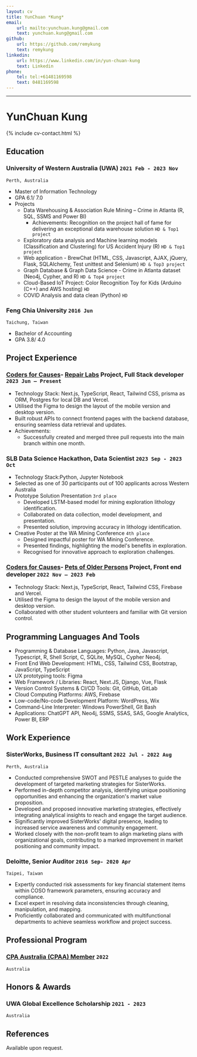```yaml
---
layout: cv
title: YunChuan *Kung*
email:
    url: mailto:yunchuan.kung@gmail.com
    text: yunchuan.kung@gmail.com
github:
    url: https://github.com/remykung
    text: remykung
linkedin:
    url: https://www.linkedin.com/in/yun-chuan-kung
    text: Linkedin
phone:
    tel: tel:+61481169598
    text: 0481169598
---
```

<!--
# YunChuan **Kung**


{% include cv-contact.html %}


## Education

### **University of Western Australia (UWA)** `2021 Feb - 2023 Nov`

```
Perth, Australia
```

-   Master of Information Technology
-   GPA 6.1/ 7.0
-   Projects
    -   Data Warehousing & Association Rule Mining – Crime in Atlanta (R, SQL, SSMS and Power BI)
        -   Achievements: Recognition on the project hall of fame for delivering an exceptional data warehouse solution  `HD & Top1 project`
    -   Exploratory data analysis and Machine learning models (Classification and Clustering) for US Accident Injury (R) `HD & Top1 project`
    -   Web application - BrewChat (HTML, CSS, Javascript, AJAX, jQuery, Flask, SQLAlchemy, Test unittest and Selenium) `HD & Top3 project`
    -   Graph Database & Graph Data Science - Crime in Atlanta dataset (Neo4j, Cypher, and R) `HD & Top4 project`
    -   Cloud-Based IoT Project: Color Recognition Toy for Kids (Arduino (C++) and AWS hosting) `HD`
    -   COVID Analysis and data clean (Python) `HD`

### **Feng Chia University** `2016 Jun`

```
Taichung, Taiwan
```

-   Bachelor of Accounting
-   GPA 3.8/ 4.0


## Project Experience 

### **[Coders for Causes](https://codersforcauses.org)- [Repair Labs](https://github.com/codersforcauses/repair-labs) Project, Full Stack developer** `2023 Jun – Present`

-   Technology Stack: Next.js, TypeScript, React, Tailwind CSS, prisma as ORM, Postgres for local DB and Vercel.
-   Utilised the Figma to design the layout of the mobile version and desktop version.
-   Built robust APIs to connect frontend pages with the backend database, ensuring seamless data retrieval and updates.
-   Achievements:
    -   Successfully created and merged three pull requests into the main branch within one month.

### **SLB Data Science Hackathon, Data Scientist** `2023 Sep   - 2023 Oct`
-   Technology Stack:Python, Jupyter Notebook
-   Selected as one of 30 participants out of 100 applicants across Western Australia
-   Prototype Solution Presentation `3rd place`
    -   Developed LSTM-based model for mining exploration lithology identification.
    -   Collaborated on data collection, model development, and presentation.
    -   Presented solution, improving accuracy in lithology identification.
-   Creative Poster at the WA Mining Conference `4th place`
    -   Designed impactful poster for WA Mining Conference.
    -   Presented findings, highlighting the model's benefits in exploration.
    -   Recognised for innovative approach to exploration challenges.

### **[Coders for Causes](https://codersforcauses.org)- [Pets of Older Persons](https://www.poopswa.org.au) Project, Front end developer** `2022 Nov – 2023 Feb`
-   Technology Stack: Next.js, TypeScript, React, Tailwind CSS, Firebase and Vercel.
-   Utilised the Figma to design the layout of the mobile version and desktop version.
-   Collaborated with other student volunteers and familiar with Git version control.

## Professional Program

### **[CPA Australia (CPAA) Member](https://www.cpaaustralia.com.au)** `2022`

```
Australia
```

## Work Experience

### **Deloitte, Senior Auditor** `2016 Sep- 2020 Apr`

```
Taipei, Taiwan
```

-   Expertly conducted risk assessments for key financial statement items within COSO framework parameters, ensuring accuracy and compliance.
-   Excel expert in resolving data inconsistencies through cleaning, manipulation, and mapping.
-   Proficiently collaborated and communicated with multifunctional departments to achieve seamless workflow and project success.

---

# YunChuan **Kung**


{% include cv-contact.html %}


## Education

### **University of Western Australia (UWA)** `2021 Feb - 2023 Nov`

```
Perth, Australia
```

-   Master of Information Technology
-   GPA 6.1/ 7.0
-   Projects
    -   Data Warehousing & Association Rule Mining – Crime in Atlanta (R, SQL, SSMS and Power BI)
        -   Achievements: Recognition on the project hall of fame for delivering an exceptional data warehouse solution  `HD & Top1 project`
    -   Exploratory data analysis and Machine learning models (Classification and Clustering) for US Accident Injury (R) `HD & Top1 project`
    -   Web application - BrewChat (HTML, CSS, Javascript, AJAX, jQuery, Flask, SQLAlchemy, Test unittest and Selenium) `HD & Top3 project`
    -   Graph Database & Graph Data Science - Crime in Atlanta dataset (Neo4j, Cypher, and R) `HD & Top4 project`
    -   Cloud-Based IoT Project: Color Recognition Toy for Kids (Arduino (C++) and AWS hosting) `HD`
    -   COVID Analysis and data clean (Python) `HD`

### **Feng Chia University** `2016 Jun`

```
Taichung, Taiwan
```

-   Bachelor of Accounting
-   GPA 3.8/ 4.0


## Work Experience

### **Xing Fu Tang (Perth), Tea Barista** `2022 Nov- 2023 Aug`

```
Perth, Australia
```

-   Customer Service Expertise: Deliver personalised service, create a welcoming atmosphere, and promptly attend to customer needs.
-   Tea Quality Assurance: Brew and serve exceptional teas, manage inventory for freshness, and continually enhance product knowledge.
-   Cleanliness & Ambiance: Maintain impeccable cleanliness, ensure a safe and inviting environment for patrons, and follow strict hygiene protocols.


### **Deloitte, Senior Auditor** `2016 Sep- 2020 Apr`

```
Taipei, Taiwan
```

-   Conducted risk assessments for significant financial statement items, exercising judgment within COSO framework parameters.
-   Excel expert in resolving data inconsistencies through cleaning, manipulation, and mapping.
-   Proficiently collaborated and communicated with multifunctional departments to achieve seamless workflow and project success.

## Project Experience 

### **[Coders for Causes](https://codersforcauses.org)- [Repair Labs](https://github.com/codersforcauses/repair-labs) Project, Full Stack developer** `2023 Jun – Present`

-   Technology Stack: Next.js, TypeScript, React, Tailwind CSS, prisma as ORM, Postgres for local DB and Vercel.
-   Utilised the Figma to design the layout of the mobile version and desktop version.
-   Built robust APIs to connect frontend pages with the backend database, ensuring seamless data retrieval and updates.
-   Achievements:
    -   Successfully created and merged three pull requests into the main branch within one month.

### **SLB Data Science Hackathon, Data Scientist** `2023 Sep   - 2023 Oct`
-   Selected as one of 30 participants out of 100 applicants across Western Australia
-   Prototype Solution Presentation `3rd place`
    -   Developed LSTM-based model for mining exploration lithology identification.
    -   Collaborated on data collection, model development, and presentation.
    -   Presented solution, improving accuracy in lithology identification.
-   Creative Poster at the WA Mining Conference `4th place`
    -   Designed impactful poster for WA Mining Conference.
    -   Presented findings, highlighting the model's benefits in exploration.
    -   Recognised for innovative approach to exploration challenges.

### **[Coders for Causes](https://codersforcauses.org)- [Pets of Older Persons](https://www.poopswa.org.au) Project, Front end developer** `2022 Nov – 2023 Feb`
-   Technology Stack: Next.js, TypeScript, React, Tailwind CSS, Firebase and Vercel.
-   Utilised the Figma to design the layout of the mobile version and desktop version.
-   Collaborated with other student volunteers and familiar with Git version control.

## Professional Program

### **[CPA Australia (CPAA) Member](https://www.cpaaustralia.com.au)** `2022 Oct`

```
Australia
```

---

# YunChuan **Kung**


{% include cv-contact.html %}


## Work Experience

### **Deloitte, Senior Auditor** `2016 Sep- 2020 Apr`

```
Taipei, Taiwan
```

-   Expertly conducted comprehensive risk assessments for key financial statement areas, skillfully applying the COSO framework to ensure thorough evaluation and effective judgment.
-   Excel expert in resolving data inconsistencies through cleaning, manipulation, and mapping.
-   Proficiently collaborated and communicated with multifunctional departments to achieve seamless workflow and project success.
-   Possessed in-depth knowledge of US GAAP, IFRS, and SOX regulations, applying this expertise to conduct meticulous internal control audits and ensure compliance.
-   Developed and presented detailed financial reports, providing insightful analysis to evaluate company performance and assess the impact of potential transactions.
-   Skilled in auditing across telecommunications(PCAOB), biotechnology(PCAOB), and semiconductor manufacturing, adeptly adapting to industry-specific regulations and challenges to ensure compliance and operational excellence.


## Professional Program

### **[CPA Australia (CPAA) Member](https://www.cpaaustralia.com.au)** `2022 Oct`

```
Australia
```

## Education

### **University of Western Australia (UWA)** `2021 Feb - 2023 Nov`

```
Perth, Australia
```

-   Master of Information Technology
-   GPA 6.1/ 7.0
-   Projects
    -   Data Warehousing & Association Rule Mining – Crime in Atlanta (R, SQL, SSMS and Power BI)
        -   Achievements: Recognition on the project hall of fame for delivering an exceptional data warehouse solution  `HD & Top1 project`
    -   Exploratory data analysis and Machine learning models (Classification and Clustering) for US Accident Injury (R) `HD & Top1 project`
    -   Web application - BrewChat (HTML, CSS, Javascript, AJAX, jQuery, Flask, SQLAlchemy, Test unittest and Selenium) `HD & Top3 project`
    -   Graph Database & Graph Data Science - Crime in Atlanta dataset (Neo4j, Cypher, and R) `HD & Top4 project`
    -   Cloud-Based IoT Project: Color Recognition Toy for Kids (Arduino (C++) and AWS hosting) `HD`
    -   COVID Analysis and data clean (Python) `HD`

### **Feng Chia University** `2016 Jun`

```
Taichung, Taiwan
```

-   Bachelor of Accounting
-   GPA 3.8/ 4.0


## Project Experience 

### **[Coders for Causes](https://codersforcauses.org)- [Repair Labs](https://github.com/codersforcauses/repair-labs) Project, Full Stack developer** `2023 Jun – Present`

-   Gained hands-on experience with Next.js, TypeScript, React, Tailwind CSS, Prisma ORM, Postgres, and Vercel, enhancing technical proficiency and understanding of complex IT systems.
-   Applied design principles using Figma to create user-centric layouts for mobile and desktop versions, demonstrating attention to detail and user experience focus.
-   Achievements:
    -   Demonstrated initiative and efficiency by successfully creating and merging three pull requests into the main branch within one month, reflecting a strong ability to deliver results under tight deadlines.

### **SLB Data Science Hackathon, Data Scientist** `2023 Sep   - 2023 Oct`
-   Selected as one of 30 participants out of 100 applicants across Western Australia
-   Prototype Solution Presentation `3rd place`
    -   Developed LSTM-based model for mining exploration lithology identification.
    -   Collaborated on data collection, model development, and presentation.
    -   Presented solution, improving accuracy in lithology identification.
-   Creative Poster at the WA Mining Conference `4th place`
    -   Designed impactful poster for WA Mining Conference.
    -   Presented findings, highlighting the model's benefits in exploration.
    -   Recognised for innovative approach to exploration challenges.

---

# YunChuan **Kung**


{% include cv-contact.html %}


## Objective

A detail-oriented and adaptable professional with extensive experience in auditing and IT, I am seeking to leverage my strong organizational, communication, and client service skills in a Receptionist/Assistant role. Skilled in managing complex data, facilitating interdepartmental collaboration, and delivering high-quality client service, I am eager to contribute to Company's success.


## Work Experience

### **Deloitte, Senior Auditor** `2016 Sep- 2020 Apr`

```
Taipei, Taiwan
```

-   Excelled in client communication and interdepartmental collaboration, ensuring seamless workflow and project success.
-   Managed complex data and presented financial reports using Microsoft Excel, demonstrating keen attention to detail and organizational skills.
-   Adapted to diverse industry requirements, showcasing flexibility and a quick learning ability.


## Professional Program

### **[CPA Australia (CPAA) Member](https://www.cpaaustralia.com.au)** `2022 Oct`

```
Australia
```

## Education

### **University of Western Australia (UWA)** `2021 Feb - 2023 Nov`

```
Perth, Australia
```

-   Master of Information Technology
-   GPA 6.1/ 7.0
-   Relevant Coursework: Project management, Data Warehousing, Exploratory Data Analysis, Cloud-Based IoT Projects emphasizing teamwork, problem-solving, and technical communication.

### **Feng Chia University** `2016 Jun`

```
Taichung, Taiwan
```

-   Bachelor of Accounting
-   GPA 3.8/ 4.0


## Project Experience 

### **[Coders for Causes](https://codersforcauses.org)- [Repair Labs](https://github.com/codersforcauses/repair-labs) Project, Full Stack developer** `2023 Jun – Present`

-   Engaged in client-focused project development, enhancing user experience and interface design.
-   Demonstrated strong problem-solving skills and efficiency in project delivery under tight deadlines.

### **SLB Data Science Hackathon, Data Scientist** `2023 Sep   - 2023 Oct`
-   Selected as one of 30 participants out of 100 applicants across Western Australia
-   Collaborated on a team to develop innovative solutions, demonstrating teamwork and effective communication.
-   Presented findings to diverse audiences on WA mining conference, honing presentation and interpersonal skills.

## Computer and Technical Skills

-   Microsoft Office Suite: Proficient in Word, Excel, PowerPoint, and Outlook for document creation, data management, presentation preparation, and email communication.
-   Google Workspace: Skilled in using Google Docs, Sheets, Slides, and Gmail for collaborative work and communication.
-   Data Entry: Fast and accurate typing, experienced in managing and organizing data.
-   Communication Tools: Experienced with Zoom, Microsoft Teams, and Slack for virtual meetings and team collaboration.
-   File Management: Competent in organizing digital files and using cloud storage solutions like Dropbox and OneDrive.
-   Basic IT Troubleshooting: Knowledgeable in resolving common computer and printer issues.
-   Project Management Tools: Familiar with tools like Trello and Excel sheet for task and project management.

## References
Available upon request.
-->

---

# YunChuan **Kung**

<!--
include contact information from the front matter
Supported arguments:
    - homepage: url, text
    - phone
    - email
-->

{% include cv-contact.html %}

<!--
print format: use --- to separate pages
-->

## Education

### **University of Western Australia (UWA)** `2021 Feb - 2023 Nov`

```
Perth, Australia
```

-   Master of Information Technology
-   GPA 6.1/ 7.0
-   Projects
    -   Data Warehousing & Association Rule Mining – Crime in Atlanta (R, SQL, SSMS and Power BI)
        -   Achievements: Recognition on the project hall of fame for delivering an exceptional data warehouse solution  `HD & Top1 project`
    -   Exploratory data analysis and Machine learning models (Classification and Clustering) for US Accident Injury (R) `HD & Top1 project`
    -   Web application - BrewChat (HTML, CSS, Javascript, AJAX, jQuery, Flask, SQLAlchemy, Test unittest and Selenium) `HD & Top3 project`
    -   Graph Database & Graph Data Science - Crime in Atlanta dataset (Neo4j, Cypher, and R) `HD & Top4 project`
    -   Cloud-Based IoT Project: Color Recognition Toy for Kids (Arduino (C++) and AWS hosting) `HD`
    -   COVID Analysis and data clean (Python) `HD`

### **Feng Chia University** `2016 Jun`

```
Taichung, Taiwan
```

-   Bachelor of Accounting
-   GPA 3.8/ 4.0


## Project Experience 

### **[Coders for Causes](https://codersforcauses.org)- [Repair Labs](https://github.com/codersforcauses/repair-labs) Project, Full Stack developer** `2023 Jun – Present`

-   Technology Stack: Next.js, TypeScript, React, Tailwind CSS, prisma as ORM, Postgres for local DB and Vercel.
-   Utilised the Figma to design the layout of the mobile version and desktop version.
-   Built robust APIs to connect frontend pages with the backend database, ensuring seamless data retrieval and updates.
-   Achievements:
    -   Successfully created and merged three pull requests into the main branch within one month.

### **SLB Data Science Hackathon, Data Scientist** `2023 Sep - 2023 Oct`
-   Technology Stack:Python, Jupyter Notebook
-   Selected as one of 30 participants out of 100 applicants across Western Australia
-   Prototype Solution Presentation `3rd place`
    -   Developed LSTM-based model for mining exploration lithology identification.
    -   Collaborated on data collection, model development, and presentation.
    -   Presented solution, improving accuracy in lithology identification.
-   Creative Poster at the WA Mining Conference `4th place`
    -   Designed impactful poster for WA Mining Conference.
    -   Presented findings, highlighting the model's benefits in exploration.
    -   Recognised for innovative approach to exploration challenges.

### **[Coders for Causes](https://codersforcauses.org)- [Pets of Older Persons](https://www.poopswa.org.au) Project, Front end developer** `2022 Nov – 2023 Feb`
-   Technology Stack: Next.js, TypeScript, React, Tailwind CSS, Firebase and Vercel.
-   Utilised the Figma to design the layout of the mobile version and desktop version.
-   Collaborated with other student volunteers and familiar with Git version control.

## Programming Languages And Tools

-   Programming & Database Languages: Python, Java, Javascript, Typescript, R, Shell Script, C, SQLite, MySQL, Cypher Neo4j.
-   Front End Web Development: HTML, CSS, Tailwind CSS, Bootstrap, JavaScript, TypeScript
-   UX prototyping tools: Figma
-   Web Framework / Libraries: React, Next.JS, Django, Vue, Flask
-   Version Control Systems & CI/CD Tools: Git, GitHub, GitLab
-   Cloud Computing Platforms: AWS, Firebase
-   Low-code/No-code Development Platform: WordPress, Wix
-   Command-Line Interpreter: Windows PowerShell, Git Bash
-   Applications: ChatGPT API, Neo4j, SSMS, SSAS, SAS, Google Analytics, Power BI, ERP

## Work Experience

### **SisterWorks, Business IT consultant** `2022 Jul - 2022 Aug`

```
Perth, Australia
```

-  Conducted comprehensive SWOT and PESTLE analyses to guide the development of targeted marketing strategies for SisterWorks.
-  Performed in-depth competitor analysis, identifying unique positioning opportunities and enhancing the organization's market value proposition.
-  Developed and proposed innovative marketing strategies, effectively integrating analytical insights to reach and engage the target audience.
-  Significantly improved SisterWorks' digital presence, leading to increased service awareness and community engagement.
-  Worked closely with the non-profit team to align marketing plans with organizational goals, contributing to a marked improvement in market positioning and community impact.


### **Deloitte, Senior Auditor** `2016 Sep- 2020 Apr`

```
Taipei, Taiwan
```

-   Expertly conducted risk assessments for key financial statement items within COSO framework parameters, ensuring accuracy and compliance.
-   Excel expert in resolving data inconsistencies through cleaning, manipulation, and mapping.
-   Proficiently collaborated and communicated with multifunctional departments to achieve seamless workflow and project success.

## Professional Program

### **[CPA Australia (CPAA) Member](https://www.cpaaustralia.com.au)** `2022`

```
Australia
```

## Honors & Awards

### **UWA Global Excellence Scholarship** `2021 - 2023`

```
Australia
```

## References
Available upon request.



<!-- ### Footer
Last updated: Feb 2023 -->